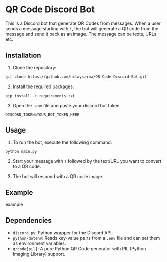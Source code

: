 # QR Code Discord Bot
This is a Discord bot that generate QR Codes from messages. When a user sends a message starting with `!`, the bot will generate a QR code from the message and send it back as an image. The message can be texts, URLs etc.

## Installation
1. Clone the repository:
```sh
git clone https://github.com/nilaysarma/QR-Code-Discord-Bot.git
```

2. Install the required packages:
```sh
pip install -r requirements.txt
```

3. Open the `.env` file and paste your discord bot token.
```
DISCORD_TOKEN=YOUR_BOT_TOKEN_HERE
```

## Usage
1. To run the bot, execute the following command:
```sh
python main.py
```

2. Start your message with `!` followed by the text/URL you want to convert to a QR code.

3. The bot will respond with a QR code image.

## Example
example

## Dependencies
- `discord.py`: Python wrapper for the Discord API.
- `python-dotenv`: Reads key-value pairs from a `.env` file and can set them as environment variables.
- `qrcode[pil]`: A pure Python QR Code generator with PIL (Python Imaging Library) support.